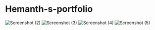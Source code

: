 # Hemanth-s-portfolio
![Screenshot (2)](https://github.com/hemanthhhhh/Hemanth-s-portfolio/assets/125850120/a39dcafa-b738-4ed0-9ba5-0868c4131086)
![Screenshot (3)](https://github.com/hemanthhhhh/Hemanth-s-portfolio/assets/125850120/c87b3f87-0919-4dbc-b784-2b731b9f7f49)
![Screenshot (4)](https://github.com/hemanthhhhh/Hemanth-s-portfolio/assets/125850120/c6735192-80b5-4528-9b9c-31d137de518d)
![Screenshot (5)](https://github.com/hemanthhhhh/Hemanth-s-portfolio/assets/125850120/9fd98ffa-985a-4e94-9396-d2fdcfa07fe3)
